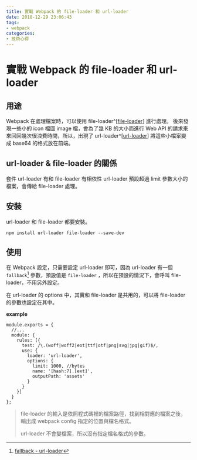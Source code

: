 ```yaml
---
title: 實戰 Webpack 的 file-loader 和 url-loader
date: 2018-12-29 23:06:43
tags: 
- webpack
categories: 
- 技術心得
---
```

# 實戰 Webpack 的 file-loader 和 url-loader

## 用途

Webpack 在處理檔案時，可以使用 file-loader^[[file-loader](https://github.com/webpack-contrib/file-loader)] 進行處理。
後來發現一些小的 icon 檔圖 image 檔，會為了幾 KB 的大小而進行 Web API 的請求來來回回幾次很浪費時間，所以，出現了 url-loader^[[url-loader](https://github.com/webpack-contrib/url-loader)] 將這些小檔案變成 base64 的格式放在前端。

## url-loader & file-loader 的關係

套件 url-loader 有和 file-loader 有相依性
url-loader 預設超過 limit 參數大小的檔案，會傳給 file-loader 處理。

## 安裝

url-loader 和 file-loader 都要安裝。

```shell
npm install url-loader file-loader --save-dev
```

## 使用

在 Webpack 設定，只需要設定 url-loader 即可，因為 url-loader 有一個 `fallback`[^url-loader.fallback] 參數，預設值是 `file-loader` ，所以在預設的情況下，會呼叫 file-loader，不用另外設定。

在 url-loader 的 options 中，其實和 file-loader 是共用的，可以將 file-loader 的參數也設定在其中。

**example**

[^url-loader.fallback]: [fallback - url-loader](https://github.com/webpack-contrib/url-loader#fallback)

```javascript=
module.exports = {
  //...
  module: {
    rules: [{
      test: /\.(woff|woff2|eot|ttf|otf|png|svg|jpg|gif)$/,
      use: {
        loader: 'url-loader',
        options: {
          limit: 1000, //bytes
          name: '[hash:7].[ext]',
          outputPath: 'assets'
        }
      }
    }]
  }
};
```

> file-loader 的輸入是依照程式碼裡的檔案路徑，找到相對應的檔案之後，輸出成 webpack config 指定的位置與檔名格式。
>
> url-loader 不會變檔案，所以沒有指定檔名格式的參數。
